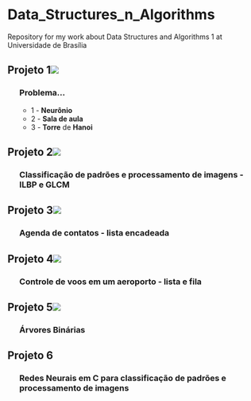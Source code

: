 # Data_Structures_n_Algorithms
Repository for my work about Data Structures and Algorithms 1 at Universidade de Brasília

## Projeto 1![ ](https://github.com/ErickGiffoni/Data_Structures_n_Algorithms/tree/master/projeto_1) 
<ul><H3>  Problema...</H3></ul> 
<ul> <ul>
  <li>1 - <strong>Neurônio</strong></li>
  <li>2 - <strong>Sala de aula</strong></li>
  <li>3 - <strong>Torre</strong> de <strong>Hanoi</strong></li>
  </ul> </ul>
  
## Projeto 2![ ](https://github.com/ErickGiffoni/Data_Structures_n_Algorithms/tree/master/projeto_2) 
<ul><H3> <strong>Classificação de padrões</strong> e <strong>processamento de imagens</strong> - <strong>ILBP</strong> e <strong>GLCM</strong> </H3></ul>

## Projeto 3![ ](https://github.com/ErickGiffoni/Data_Structures_n_Algorithms/tree/master/projeto_3) 
<ul><H3> <strong>Agenda de contatos</strong> - <strong>lista</strong><strong> encadeada</strong> </H3></ul>

## Projeto 4![ ](https://github.com/ErickGiffoni/Data_Structures_n_Algorithms/tree/master/projeto_4) 
<ul><H3> <strong>Controle de voos em um aeroporto</strong> - <strong>lista</strong> e <strong>fila</strong> </H3></ul>

## Projeto 5![ ](https://github.com/ErickGiffoni/Data_Structures_n_Algorithms/tree/master/projeto_5) 
<ul><H3> </strong>Árvores Binárias</strong> </H3></ul>

## Projeto 6
<ul><H3> <strong>Redes Neurais</strong> em <strong>C</strong> para <strong>classificação de padrões</strong> e <strong>processamento de imagens</strong> </H3></ul>
